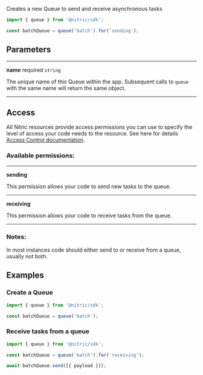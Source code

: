 Creates a new Queue to send and receive asynchronous tasks

```javascript
import { queue } from '@nitric/sdk';

const batchQueue = queue('batch').for('sending');
```

## Parameters

---

**name** required `string`

The unique name of this Queue within the app. Subsequent calls to `queue` with the same name will return the same object.

---

## Access

All Nitric resources provide access permissions you can use to specify the level of access your code needs to the resource. See here for details [Access Control documentation](./../access-control).

### Available permissions:

---

**sending**

This permission allows your code to send new tasks to the queue.

---

**receiving**

This permission allows your code to receive tasks from the queue.

---

### Notes:

In most instances code should either send to or receive from a queue, usually not both.

## Examples

### Create a Queue

```javascript
import { queue } from '@nitric/sdk';

const batchQueue = queue('batch');
```

### Receive tasks from a queue

```javascript
import { queue } from '@nitric/sdk';

const batchQueue = queue('batch').for('receiving');

await batchQueue.send([{ payload }]);
```
